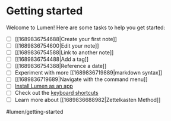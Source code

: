 # Getting started

Welcome to Lumen! Here are some tasks to help you get started:

- [ ] [[1689836754688|Create your first note]]
- [ ] [[1689836754600|Edit your note]]
- [ ] [[1689836754588|Link to another note]]
- [ ] [[1689836754488|Add a tag]]
- [ ] [[1689836754388|Reference a date]]
- [ ] Experiment with more [[1689836719889|markdown syntax]]
- [ ] [[1689836719689|Navigate with the command menu]]
- [ ] [Install Lumen as an app](https://www.cdc.gov/niosh/mining/content/hearingloss/installPWA.html)
- [ ] Check out the [keyboard shortcuts](https://uselumen.com/keyboard-shortcuts)
- [ ] Learn more about [[1689836688982|Zettelkasten Method]]

#lumen/getting-started

